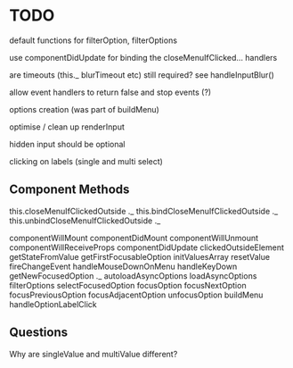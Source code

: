 # TODO

default functions for filterOption, filterOptions

use componentDidUpdate for binding the closeMenuIfClicked... handlers

are timeouts (this._ blurTimeout etc) still required? see handleInputBlur()

allow event handlers to return false and stop events (?)

options creation (was part of buildMenu)

optimise / clean up renderInput

hidden input should be optional

clicking on labels (single and multi select)

## Component Methods

this.closeMenuIfClickedOutside  ._
this.bindCloseMenuIfClickedOutside ._
this.unbindCloseMenuIfClickedOutside ._

componentWillMount
componentDidMount
componentWillUnmount
componentWillReceiveProps
componentDidUpdate
clickedOutsideElement
getStateFromValue
getFirstFocusableOption
initValuesArray
resetValue
fireChangeEvent
handleMouseDownOnMenu
handleKeyDown
getNewFocusedOption ._
autoloadAsyncOptions
loadAsyncOptions
filterOptions
selectFocusedOption
focusOption
focusNextOption
focusPreviousOption
focusAdjacentOption
unfocusOption
buildMenu
handleOptionLabelClick

## Questions

Why are singleValue and multiValue different?
